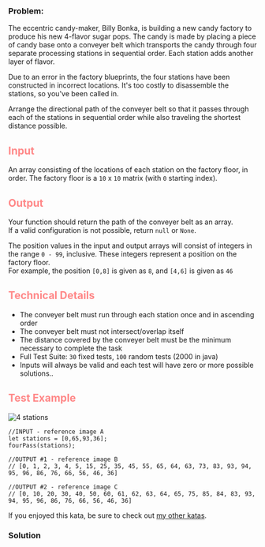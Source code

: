 ### Problem:
<!--Four Pass Transport-->
<p>The eccentric candy-maker, Billy Bonka, is building a new candy factory to produce his new 4-flavor sugar pops. The candy is made by placing a piece of candy base onto a conveyer belt which transports the candy through four separate processing stations in sequential order. Each station adds another layer of flavor.</p>
<p>Due to an error in the factory blueprints, the four stations have been constructed in incorrect locations. It&apos;s too costly to disassemble the stations, so you&apos;ve been called in.</p>
<p>Arrange the directional path of the conveyer belt so that it passes through each of the stations in sequential order while also traveling the shortest distance possible.</p>

<h2 style="color:#f88">Input</h2>
<p>An array consisting of the locations of each station on the factory floor, in order. The factory floor is a <code>10</code> x <code>10</code> matrix (with <code>0</code> starting index).</p>

<h2 style="color:#f88">Output</h2>
<p>Your function should return the path of the conveyer belt as an array.<br>
If a valid configuration is not possible, return <code>null</code> or <code>None</code>.</p>

<p>The position values in the input and output arrays will consist of integers in the range <code>0 - 99</code>, inclusive. These integers represent a position on the factory floor.<br>
For example, the position <code>[0,8]</code> is given as <code>8</code>, and <code>[4,6]</code> is given as <code>46</code></p>

<h2 style="color:#f88">Technical Details</h2>
<ul>
    <li>The conveyer belt must run through each station once and in ascending order</li>
    <li>The conveyer belt  must not intersect/overlap itself</li>
    <li>The distance covered by the conveyer belt must be the minimum necessary to complete the task</li>
    <li>Full Test Suite: <code>30</code> fixed tests, <code>100</code> random tests (2000 in java)</li>
    <li>Inputs will always be valid and each test will have zero or more possible solutions..</li>
</ul>

<h2 style="color:#f88">Test Example</h2>
<img src="https://i.imgur.com/eAofgDs.png" alt="4 stations">

<pre><code class="language-javascript"><span class="hljs-comment">//INPUT - reference image A</span>
<span class="hljs-keyword">let</span> stations = [<span class="hljs-number">0</span>,<span class="hljs-number">65</span>,<span class="hljs-number">93</span>,<span class="hljs-number">36</span>];
fourPass(stations);

<span class="hljs-comment">//OUTPUT #1 - reference image B</span>
<span class="hljs-comment">// [0, 1, 2, 3, 4, 5, 15, 25, 35, 45, 55, 65, 64, 63, 73, 83, 93, 94, 95, 96, 86, 76, 66, 56, 46, 36]</span>

<span class="hljs-comment">//OUTPUT #2 - reference image C</span>
<span class="hljs-comment">// [0, 10, 20, 30, 40, 50, 60, 61, 62, 63, 64, 65, 75, 85, 84, 83, 93, 94, 95, 96, 86, 76, 66, 56, 46, 36]</span></code></pre>
<pre style="display: none;"><code class="language-python"><span class="hljs-comment"># INPUT - reference image A</span>
stations = [<span class="hljs-number">0</span>,<span class="hljs-number">65</span>,<span class="hljs-number">93</span>,<span class="hljs-number">36</span>]
four_pass(stations)

<span class="hljs-comment"># OUTPUT #1 - reference image B</span>
<span class="hljs-comment"># [0, 1, 2, 3, 4, 5, 15, 25, 35, 45, 55, 65, 64, 63, 73, 83, 93, 94, 95, 96, 86, 76, 66, 56, 46, 36]</span>

<span class="hljs-comment"># OUTPUT #2 - reference image C</span>
<span class="hljs-comment"># [0, 10, 20, 30, 40, 50, 60, 61, 62, 63, 64, 65, 75, 85, 84, 83, 93, 94, 95, 96, 86, 76, 66, 56, 46, 36]</span></code></pre>
<pre style="display: none;"><code class="language-java"><span class="hljs-comment">// INPUT - reference image A</span>
<span class="hljs-keyword">int</span>[] stations = {<span class="hljs-number">0</span>,<span class="hljs-number">65</span>,<span class="hljs-number">93</span>,<span class="hljs-number">36</span>};
<span class="hljs-keyword">new</span> FPT(stations).solve();

<span class="hljs-comment">// OUTPUT #1 - reference image B</span>
<span class="hljs-comment">// [0, 1, 2, 3, 4, 5, 15, 25, 35, 45, 55, 65, 64, 63, 73, 83, 93, 94, 95, 96, 86, 76, 66, 56, 46, 36]</span>

<span class="hljs-comment">// OUTPUT #2 - reference image C</span>
<span class="hljs-comment">// [0, 10, 20, 30, 40, 50, 60, 61, 62, 63, 64, 65, 75, 85, 84, 83, 93, 94, 95, 96, 86, 76, 66, 56, 46, 36]</span></code></pre>
<p>If you enjoyed this kata, be sure to check out <a href="https://www.codewars.com/users/docgunthrop/authored" target="_blank">my other katas</a>.</p>

### Solution